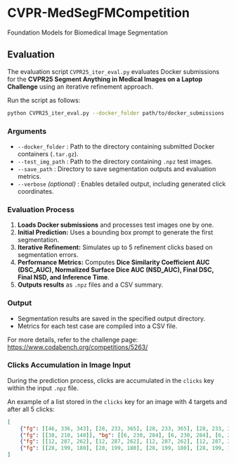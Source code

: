 # CVPR-MedSegFMCompetition
 Foundation Models for Biomedical Image Segmentation

## Evaluation
The evaluation script `CVPR25_iter_eval.py` evaluates Docker submissions for the **CVPR25 Segment Anything in Medical Images on a Laptop Challenge** using an iterative refinement approach.


Run the script as follows:

```bash
python CVPR25_iter_eval.py --docker_folder path/to/docker_submissions --test_img_path path/to/test_images --save_path path/to/output --verbose
```

### Arguments
- `--docker_folder` : Path to the directory containing submitted Docker containers (`.tar.gz`).
- `--test_img_path` : Path to the directory containing `.npz` test images.
- `--save_path` : Directory to save segmentation outputs and evaluation metrics.
- `--verbose` *(optional)* : Enables detailed output, including generated click coordinates.

### Evaluation Process
1. **Loads Docker submissions** and processes test images one by one.
2. **Initial Prediction:** Uses a bounding box prompt to generate the first segmentation.
3. **Iterative Refinement:** Simulates up to 5 refinement clicks based on segmentation errors.
4. **Performance Metrics:** Computes **Dice Similarity Coefficient AUC (DSC_AUC), Normalized Surface Dice AUC (NSD_AUC), Final DSC, Final NSD, and Inference Time**.
5. **Outputs results** as `.npz` files and a CSV summary.

### Output
- Segmentation results are saved in the specified output directory.
- Metrics for each test case are compiled into a CSV file.

For more details, refer to the challenge page: https://www.codabench.org/competitions/5263/


### Clicks Accumulation in Image Input

During the prediction process, clicks are accumulated in the `clicks` key within the input `.npz` file.  

An example of a list stored in the `clicks` key for an image with 4 targets and after all 5 clicks:  

```json
[
    {"fg": [[46, 336, 343], [28, 233, 365], [28, 233, 365], [28, 233, 365]], "bg": [[28, 233, 366]]}, 
    {"fg": [[38, 210, 148]], "bg": [[6, 230, 284], [6, 230, 284], [6, 230, 284], [6, 230, 284]]}, 
    {"fg": [[12, 287, 262], [12, 287, 262], [12, 287, 262], [12, 287, 262], [12, 287, 262]], "bg": []}, 
    {"fg": [[28, 199, 180], [28, 199, 180], [28, 199, 180], [28, 199, 180], [28, 199, 180]], "bg": []}, 
]
